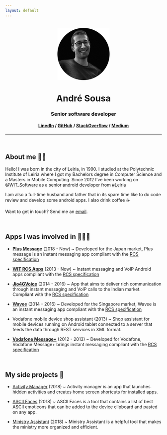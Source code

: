 ```yaml
---
layout: default
---
```


<br/>

<center>
	<img width="168" height="168" src="/images/me.png">
	<h1 class="title">André Sousa</h1>
	<h3 class="description">Senior software developer</h3>
	<h4 class="links"><a href="https://www.linkedin.com/in/andrefrsousa/">LinedIn</a> / <a href="https://github.com/andrefrsousa">GitHub</a> / <a href="https://stackoverflow.com/users/1574250/andré-sousa">StackOverflow</a> / <a href="https://medium.com/@andrefrsousa">Medium</a></h4>
</center>

 <hr />
 
<br/>

## About me 👱‍♂️

Hello! I was born in the city of Leiria, in 1990. I studied at the Polytechnic Institute of Leiria where I got my Bachelors degree in Computer Science and a Masters in Mobile Computing. Since 2012 I’ve been working on [@WIT_Software](https://www.google.com/url?q=https%3A%2F%2Ftwitter.com%2FWIT_Software&sa=D&sntz=1&usg=AFQjCNGvrLh_7lGUHtOvTw5r1g4arrodRw) as a senior android developer from [#Leiria](https://www.google.com/maps/place/Leiria/)

I am also a full-time husband and father that in its spare time like to do code review and develop some android apps.
I also drink coffee ☕️

Want to get in touch? Send me an [email](mailto:andrefrsousa@icloud.com).

<br/>

## Apps I was involved in 👨🏻‍💻

- [**Plus Message**](https://play.google.com/store/apps/details?id=jp.softbank.mb.plusmessage) (2018 - Now) ~ Developed for the Japan market, Plus message is an instant messaging app compliant with the [RCS specification](https://www.gsma.com/futurenetworks/rcs/rcs-documentation/)

- [**WIT RCS Apps**](https://www.wit-software.com/products/rcs-suite/) (2013 - Now) ~ Instant messaging and VoIP Android apps compliant with the [RCS specification](https://www.gsma.com/futurenetworks/rcs/rcs-documentation/)

- [**Jio4GVoice**](https://play.google.com/store/apps/details?id=com.jio.join) (2014 - 2016) ~ App that aims to deliver rich communication through instant messaging and VoIP calls to the Indian market. Compliant with the [RCS specification](https://www.gsma.com/futurenetworks/rcs/rcs-documentation/)

- [**Wavee**](https://play.google.com/store/apps/details?id=com.singtel.wavee.release) (2014 - 2016) ~ Developed for the Singapore market, Wavee is an instant messaging app compliant with the [RCS specification](https://www.gsma.com/futurenetworks/rcs/rcs-documentation/)

- Vodafone mobile device shop assistant (2013) ~ Shop assistant for mobile devices running on Android tablet connected to a server that feeds the data through REST services in XML format.

- [**Vodafone Message+**](https://play.google.com/store/apps/details?id=com.vodafone.messaging) (2012 - 2013) ~ Developed for Vodafone, Vodafone Message+ brings instant messaging compliant with the [RCS specification](https://www.gsma.com/futurenetworks/rcs/rcs-documentation/)

<br/>

## My side projects 💪

- [Activity Manager](https://play.google.com/store/apps/details?id=com.andrefrsousa.tools.activitymanager) (2018) ~ Activity manager is an app that launches hidden activities and creates home screen shortcuts for installed apps.

- [ASCII Faces](https://play.google.com/store/apps/details?id=com.andrefrsousa.tools.ascii) (2018) ~ ASCII Faces is a tool that contains a list of best ASCII emoticons that can be added to the device clipboard and pasted on any app.

- [Ministry Assistant](https://play.google.com/store/apps/details?id=com.andrefrsousa.tools.ministrypad) (2018) ~ Ministry Assistant is a helpful tool that makes the ministry more organized and efficient.
